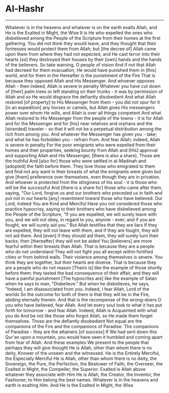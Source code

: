# Al-Hashr
---
Whatever is in the heavens and whatever is on the earth exalts Allah, and He is the Exalted in Might, the Wise
It is He who expelled the ones who disbelieved among the People of the Scripture from their homes at the first gathering. You did not think they would leave, and they thought that their fortresses would protect them from Allah; but [the decree of] Allah came upon them from where they had not expected, and He cast terror into their hearts [so] they destroyed their houses by their [own] hands and the hands of the believers. So take warning, O people of vision
And if not that Allah had decreed for them evacuation, He would have punished them in [this] world, and for them in the Hereafter is the punishment of the Fire
That is because they opposed Allah and His Messenger. And whoever opposes Allah - then indeed, Allah is severe in penalty
Whatever you have cut down of [their] palm trees or left standing on their trunks - it was by permission of Allah and so He would disgrace the defiantly disobedient
And what Allah restored [of property] to His Messenger from them - you did not spur for it [in an expedition] any horses or camels, but Allah gives His messengers power over whom He wills, and Allah is over all things competent
And what Allah restored to His Messenger from the people of the towns - it is for Allah and for the Messenger and for [his] near relatives and orphans and the [stranded] traveler - so that it will not be a perpetual distribution among the rich from among you. And whatever the Messenger has given you - take; and what he has forbidden you - refrain from. And fear Allah; indeed, Allah is severe in penalty
For the poor emigrants who were expelled from their homes and their properties, seeking bounty from Allah and [His] approval and supporting Allah and His Messenger, [there is also a share]. Those are the truthful
And [also for] those who were settled in al-Madinah and [adopted] the faith before them. They love those who emigrated to them and find not any want in their breasts of what the emigrants were given but give [them] preference over themselves, even though they are in privation. And whoever is protected from the stinginess of his soul - it is those who will be the successful
And [there is a share for] those who came after them, saying, "Our Lord, forgive us and our brothers who preceded us in faith and put not in our hearts [any] resentment toward those who have believed. Our Lord, indeed You are Kind and Merciful
Have you not considered those who practice hypocrisy, saying to their brothers who have disbelieved among the People of the Scripture, "If you are expelled, we will surely leave with you, and we will not obey, in regard to you, anyone - ever; and if you are fought, we will surely aid you." But Allah testifies that they are liars
If they are expelled, they will not leave with them, and if they are fought, they will not aid them. And [even] if they should aid them, they will surely turn their backs; then [thereafter] they will not be aided
You [believers] are more fearful within their breasts than Allah. That is because they are a people who do not understand
They will not fight you all except within fortified cities or from behind walls. Their violence among themselves is severe. You think they are together, but their hearts are diverse. That is because they are a people who do not reason
[Theirs is] like the example of those shortly before them: they tasted the bad consequence of their affair, and they will have a painful punishment
[The hypocrites are] like the example of Satan when he says to man, "Disbelieve." But when he disbelieves, he says, "Indeed, I am disassociated from you. Indeed, I fear Allah, Lord of the worlds
So the outcome for both of them is that they will be in the Fire, abiding eternally therein. And that is the recompense of the wrong-doers
O you who have believed, fear Allah. And let every soul look to what it has put forth for tomorrow - and fear Allah. Indeed, Allah is Acquainted with what you do
And be not like those who forgot Allah, so He made them forget themselves. Those are the defiantly disobedient
Not equal are the companions of the Fire and the companions of Paradise. The companions of Paradise - they are the attainers [of success]
If We had sent down this Qur'an upon a mountain, you would have seen it humbled and coming apart from fear of Allah. And these examples We present to the people that perhaps they will give thought
He is Allah, other than whom there is no deity, Knower of the unseen and the witnessed. He is the Entirely Merciful, the Especially Merciful
He is Allah, other than whom there is no deity, the Sovereign, the Pure, the Perfection, the Bestower of Faith, the Overseer, the Exalted in Might, the Compeller, the Superior. Exalted is Allah above whatever they associate with Him
He is Allah, the Creator, the Inventor, the Fashioner; to Him belong the best names. Whatever is in the heavens and earth is exalting Him. And He is the Exalted in Might, the Wise

